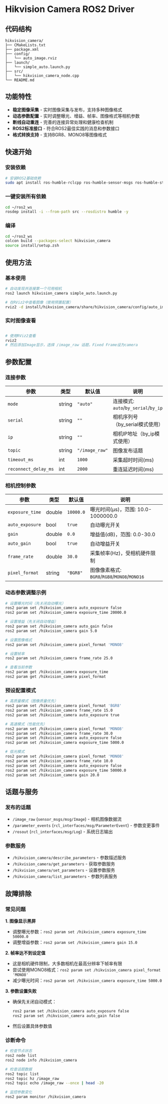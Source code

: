 # Hikvision Camera ROS2 Driver

## 代码结构

```
hikvision_camera/
├── CMakeLists.txt
├── package.xml
├── config/
│   └── auto_image.rviz
├── launch/
│   └── simple_auto.launch.py
├── src/
│   └── hikvision_camera_node.cpp
└── README.md
```

## 功能特性

- **稳定图像采集** - 实时图像采集与发布，支持多种图像格式
- **动态参数配置** - 实时调整曝光、增益、帧率、图像格式等相机参数
- **断线自动重连** - 完善的连接异常处理和健康检查机制
- **ROS2标准接口** - 符合ROS2最佳实践的消息和参数接口
- **格式转换支持** - 支持BGR8、MONO8等图像格式

## 快速开始

### 安装依赖

```zsh
# 安装ROS2基础依赖
sudo apt install ros-humble-rclcpp ros-humble-sensor-msgs ros-humble-std-msgs

```

### 一键安装所有依赖

```zsh
cd ~/ros2_ws
rosdep install -i --from-path src --rosdistro humble -y
```

### 编译

```zsh
cd ~/ros2_ws
colcon build --packages-select hikvision_camera
source install/setup.zsh
```

## 使用方法

### 基本使用

```zsh
# 自动发现并连接第一个可用相机
ros2 launch hikvision_camera simple_auto.launch.py

# 在RViz2中查看图像（使用预置配置）
rviz2 -d install/hikvision_camera/share/hikvision_camera/config/auto_image.rviz
```

### 实时图像查看

```zsh

# 使用RViz2查看
rviz2
# 然后添加Image显示，选择 /image_raw 话题，Fixed Frame设为camera
```

## 参数配置

### 连接参数

| 参数 | 类型 | 默认值 | 说明 |
|------|------|--------|------|
| `mode` | string | `"auto"` | 连接模式: `auto`/`by_serial`/`by_ip` |
| `serial` | string | `""` | 相机序列号（by_serial模式使用） |
| `ip` | string | `""` | 相机IP地址（by_ip模式使用） |
| `topic` | string | `"/image_raw"` | 图像发布话题 |
| `timeout_ms` | int | `1000` | 采集超时时间(ms) |
| `reconnect_delay_ms` | int | `2000` | 重连延迟时间(ms) |

### 相机控制参数

| 参数 | 类型 | 默认值 | 说明 |
|------|------|--------|------|
| `exposure_time` | double | `10000.0` | 曝光时间(μs)，范围: 10.0-1000000.0 |
| `auto_exposure` | bool | `true` | 自动曝光开关 |
| `gain` | double | `0.0` | 增益值(dB)，范围: 0.0-30.0 |
| `auto_gain` | bool | `true` | 自动增益开关 |
| `frame_rate` | double | `30.0` | 采集帧率(Hz)，受相机硬件限制 |
| `pixel_format` | string | `"BGR8"` | 图像像素格式: `BGR8`/`RGB8`/`MONO8`/`MONO16` |

### 动态参数调整示例

```zsh
# 设置曝光时间（先关闭自动曝光）
ros2 param set /hikvision_camera auto_exposure false
ros2 param set /hikvision_camera exposure_time 20000.0

# 设置增益（先关闭自动增益）
ros2 param set /hikvision_camera auto_gain false
ros2 param set /hikvision_camera gain 5.0

# 设置图像格式
ros2 param set /hikvision_camera pixel_format 'MONO8'

# 设置帧率
ros2 param set /hikvision_camera frame_rate 25.0

# 查看当前参数
ros2 param get /hikvision_camera exposure_time
ros2 param get /hikvision_camera pixel_format
```

### 预设配置模式

```zsh
# 高质量模式（图像质量优先）
ros2 param set /hikvision_camera pixel_format 'BGR8'
ros2 param set /hikvision_camera frame_rate 15.0
ros2 param set /hikvision_camera auto_exposure true

# 高速模式（性能优先）
ros2 param set /hikvision_camera pixel_format 'MONO8'
ros2 param set /hikvision_camera frame_rate 30.0
ros2 param set /hikvision_camera auto_exposure false
ros2 param set /hikvision_camera exposure_time 5000.0

# 低光模式
ros2 param set /hikvision_camera pixel_format 'MONO8'
ros2 param set /hikvision_camera frame_rate 10.0
ros2 param set /hikvision_camera auto_exposure false
ros2 param set /hikvision_camera exposure_time 50000.0
ros2 param set /hikvision_camera gain 20.0
```

## 话题与服务

### 发布的话题

- `/image_raw` (`sensor_msgs/msg/Image`) - 相机图像数据流
- `/parameter_events` (`rcl_interfaces/msg/ParameterEvent`) - 参数变更事件
- `/rosout` (`rcl_interfaces/msg/Log`) - 系统日志输出

### 参数服务

- `/hikvision_camera/describe_parameters` - 参数描述服务
- `/hikvision_camera/get_parameters` - 获取参数服务  
- `/hikvision_camera/set_parameters` - 设置参数服务
- `/hikvision_camera/list_parameters` - 参数列表服务

## 故障排除

### 常见问题

**1. 图像显示黑屏**
- 调整曝光参数：`ros2 param set /hikvision_camera exposure_time 50000.0`
- 调整增益参数：`ros2 param set /hikvision_camera gain 15.0`

**2. 帧率达不到设定值**
- 这是相机硬件限制，大多数相机在最高分辨率下帧率有限
- 尝试使用MONO8格式：`ros2 param set /hikvision_camera pixel_format 'MONO8'`
- 减少曝光时间：`ros2 param set /hikvision_camera exposure_time 5000.0`

**3. 参数设置失败**
- 确保先关闭自动模式：
  ```zsh
  ros2 param set /hikvision_camera auto_exposure false
  ros2 param set /hikvision_camera auto_gain false
  ```
- 然后设置具体参数值


### 诊断命令

```zsh
# 检查节点状态
ros2 node list
ros2 node info /hikvision_camera

# 检查话题数据
ros2 topic list
ros2 topic hz /image_raw
ros2 topic echo /image_raw --once | head -20

# 监控参数变化
ros2 param monitor /hikvision_camera
```

